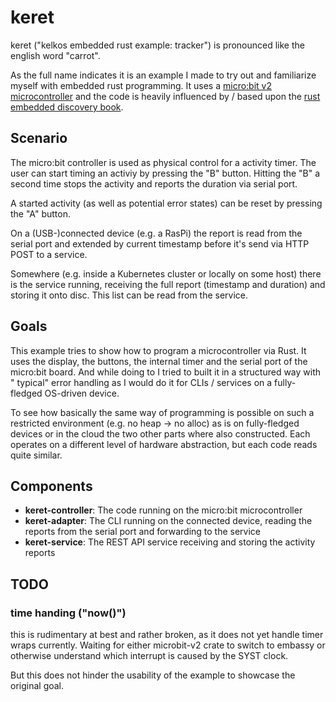 keret
===================

keret ("kelkos embedded rust example: tracker") is pronounced like the english word "carrot".

As the full name indicates it is an example I made to try out and familiarize myself with embedded rust programming. It
uses a [micro:bit v2 microcontroller](http://microbit.org/new-microbit/) and the code is heavily influenced by / based
upon the [rust embedded discovery book](https://docs.rust-embedded.org/discovery/microbit/).


Scenario
-------

The micro:bit controller is used as physical control for a activity timer. The user can start timing an activiy by
pressing the "B" button. Hitting the "B" a second time stops the activity and reports the duration via serial port.

A started activity (as well as potential error states) can be reset by pressing the "A" button.

On a (USB-)connected device (e.g. a RasPi) the report is read from the serial port and extended by current timestamp
before it's send via HTTP POST to a service.

Somewhere (e.g. inside a Kubernetes cluster or locally on some host) there is the service running, receiving the full
report (timestamp and duration) and storing it onto disc. This list can be read from the service.

Goals
---------

This example tries to show how to program a microcontroller via Rust. It uses the display, the buttons, the internal
timer and the serial port of the micro:bit board. And while doing to I tried to built it in a structured way with "
typical" error handling as I would do it for CLIs / services on a fully-fledged OS-driven device.

To see how basically the same way of programming is possible on such a restricted environment (e.g. no heap -> no alloc)
as is on fully-fledged devices or in the cloud the two other parts where also constructed. Each operates on a different
level of hardware abstraction, but each code reads quite similar.


Components
--------------

- **keret-controller**: The code running on the micro:bit microcontroller
- **keret-adapter**: The CLI running on the connected device, reading the reports from the serial port and forwarding to
  the service
- **keret-service**: The REST API service receiving and storing the activity reports

TODO
-----

### time handing ("now()")

this is rudimentary at best and rather broken, as it does not yet handle timer wraps currently. Waiting for either
microbit-v2 crate to switch to embassy or otherwise understand which interrupt is caused by the SYST clock.

But this does not hinder the usability of the example to showcase the original goal.
